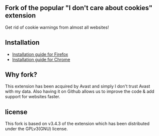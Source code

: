 ## Fork of the popular "I don't care about cookies" extension
Get rid of cookie warnings from almost all websites!

## Installation

- [Installation guide for Firefox](https://github.com/OhMyGuus/I-Dont-Care-About-Cookies/wiki/Firefox-installation-guide)
- [Installation guide for Chrome](https://github.com/OhMyGuus/I-Dont-Care-About-Cookies/wiki/Chrome-installation-guide)


##  Why fork?
This extension has been acquired by Avast and simply I don't trust Avast with my data.
Also having it on Github allows us to improve the code & add support for websites faster.

##  license
This fork is based on v3.4.3 of the extension which has been distributed under the GPLv3(GNU) license.

